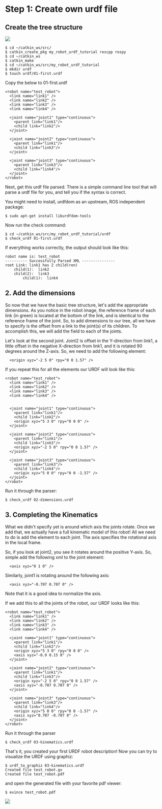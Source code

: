 #  Step 1: Create own urdf file

## Create the tree structure
![](image/01-tree.png) 
```
$ cd ~/catkin_ws/src/
$ catkin_create_pkg my_robot_urdf_tutorial roscpp rospy
$ cd ~/catkin_ws
$ catkin_make
$ cd ~/catkin_ws/src/my_robot_urdf_tutorial
$ mkdir urdf
$ touch urdf/01-first.urdf
```
Copy the below to 01-first.urdf
```
<robot name="test_robot">
  <link name="link1" />
  <link name="link2" />
  <link name="link3" />
  <link name="link4" />

  <joint name="joint1" type="continuous">
    <parent link="link1"/>
    <child link="link2"/>
  </joint>

  <joint name="joint2" type="continuous">
    <parent link="link1"/>
    <child link="link3"/>
  </joint>

  <joint name="joint3" type="continuous">
    <parent link="link3"/>
    <child link="link4"/>
  </joint>
</robot>
```
Next, get this urdf file parsed. There is a simple command line tool that will parse a urdf file for you, and tell you if the syntax is correct.

You might need to install, urdfdom as an upstream, ROS independent package:
```
$ sudo apt-get install liburdfdom-tools
```
Now run the check command:
```
$ cd ~/catkin_ws/src/my_robot_urdf_tutorial/urdf
$ check_urdf 01-first.urdf
```
If everything works correctly, the output should look like this:
```
robot name is: test_robot
---------- Successfully Parsed XML ---------------
root Link: link1 has 2 child(ren)
    child(1):  link2
    child(2):  link3
        child(1):  link4
```

## 2. Add the dimensions
So now that we have the basic tree structure, let's add the appropriate dimensions. As you notice in the robot image, the reference frame of each link (in green) is located at the bottom of the link, and is identical to the reference frame of the joint. So, to add dimensions to our tree, all we have to specify is the offset from a link to the joint(s) of its children. To accomplish this, we will add the field <origin> to each of the joints.

Let's look at the second joint. Joint2 is offset in the Y-direction from link1, a little offset in the negative X-direction from link1, and it is rotated 90 degrees around the Z-axis. So, we need to add the following <origin> element:
```
  <origin xyz="-2 5 0" rpy="0 0 1.57" />
```
If you repeat this for all the elements our URDF will look like this:
```
<robot name="test_robot">
  <link name="link1" />
  <link name="link2" />
  <link name="link3" />
  <link name="link4" />


  <joint name="joint1" type="continuous">
    <parent link="link1"/>
    <child link="link2"/>
    <origin xyz="5 3 0" rpy="0 0 0" />
  </joint>

  <joint name="joint2" type="continuous">
    <parent link="link1"/>
    <child link="link3"/>
    <origin xyz="-2 5 0" rpy="0 0 1.57" />
  </joint>

  <joint name="joint3" type="continuous">
    <parent link="link3"/>
    <child link="link4"/>
    <origin xyz="5 0 0" rpy="0 0 -1.57" />
  </joint>
</robot>
```
Run it through the parser:
```
$ check_urdf 02-dimensions.urdf
```

## 3. Completing the Kinematics
What we didn't specify yet is around which axis the joints rotate. Once we add that, we actually have a full kinematic model of this robot! All we need to do is add the <axis> element to each joint. The axis specifies the rotational axis in the local frame.

So, if you look at joint2, you see it rotates around the positive Y-axis. So, simple add the following xml to the joint element:
```
  <axis xyz="0 1 0" />
```
Similarly, joint1 is rotating around the following axis:
```
  <axis xyz="-0.707 0.707 0" />
```
Note that it is a good idea to normalize the axis.

If we add this to all the joints of the robot, our URDF looks like this:
```
<robot name="test_robot">
  <link name="link1" />
  <link name="link2" />
  <link name="link3" />
  <link name="link4" />

  <joint name="joint1" type="continuous">
    <parent link="link1"/>
    <child link="link2"/>
    <origin xyz="5 3 0" rpy="0 0 0" />
    <axis xyz="-0.9 0.15 0" />
  </joint>

  <joint name="joint2" type="continuous">
    <parent link="link1"/>
    <child link="link3"/>
    <origin xyz="-2 5 0" rpy="0 0 1.57" />
    <axis xyz="-0.707 0.707 0" />
  </joint>

  <joint name="joint3" type="continuous">
    <parent link="link3"/>
    <child link="link4"/>
    <origin xyz="5 0 0" rpy="0 0 -1.57" />
    <axis xyz="0.707 -0.707 0" />
  </joint>
</robot>
```
Run it through the parser
```
$ check_urdf 03-kinematics.urdf
```
That's it, you created your first URDF robot description! Now you can try to visualize the URDF using graphiz:
```
$ urdf_to_graphiz 03-kinematics.urdf 
Created file test_robot.gv
Created file test_robot.pdf
```
and open the generated file with your favorite pdf viewer:
```
$ evince test_robot.pdf
```
![](image/02-kinematics.png) 
